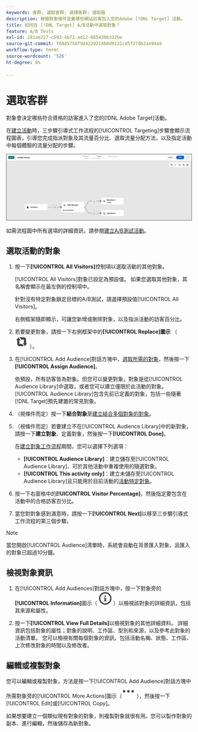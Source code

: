 ```yaml
---
keywords: 客群; 選取客群; 選擇客群; 選取器
description: 根據對象條件定義哪些網站訪客加入您的Adobe [!DNL Target] 活動。
title: 如何在 [!DNL Target] A/B活動中選取對象？
feature: A/B Tests
exl-id: 281ae227-c593-4b71-ad12-865430b332be
source-git-commit: f6845756f9d4220214b0d9131cd5f27db2ae94a9
workflow-type: tm+mt
source-wordcount: '526'
ht-degree: 8%

---
```


# 選取客群

對象會決定哪些符合資格的訪客進入了您的[!DNL Adobe Target]活動。

在[建立活動](/help/main/c-activities/t-test-ab/t-test-create-ab/test-create-ab.md)時，三步驟引導式工作流程的[!UICONTROL Targeting]步驟會顯示流程圖表，引導您完成指派對象及其流量百分比、選取流量分配方法，以及指定活動中每個體驗的流量分配的步驟。

![A/B 測試鎖定目標步驟](/help/main/c-activities/t-test-ab/t-test-create-ab/assets/ab_flow-new-ui.png)

如需流程圖中所有選項的詳細資訊，請參閱[建立A/B測試活動](/help/main/c-activities/t-test-ab/t-test-create-ab/test-create-ab.md)。

## 選取活動的對象

1. 按一下&#x200B;**[!UICONTROL All Visitors]**&#x200B;控制項以選取活動的其他對象。

   [!UICONTROL All Visitors]對象已設定為預設值。 如果您選取其他對象，其名稱會顯示在最左側的控制項中。

   針對沒有特定對象鎖定目標的A/B測試，請選擇預設值[!UICONTROL All Visitors]。

   右側框架隨即顯示，可讓您新增或刪除對象，以及指派活動的訪客百分比。

1. 若要變更對象，請按一下右側框架中的&#x200B;**[!UICONTROL Replace]圖示** （ ![取代圖示](/help/main/assets/icons/Retweet.svg) ）。

1. 在[!UICONTROL Add Audience]對話方塊中，[選取所需的對象](/help/main/c-activities/t-test-ab/t-test-create-ab/ab-audience.md)，然後按一下&#x200B;**[!UICONTROL Assign Audience]**。

   依預設，所有訪客皆為對象。但您可以變更對象。對象是從[!UICONTROL Audience Library]中選取，或者您可以建立僅限於此活動的對象。 [!UICONTROL Audience Library]包含先前已定義的對象，包括一些隨著[!DNL Target]預先建置的常見對象。

1. （視條件而定）按一下&#x200B;**結合對象**&#x200B;至[建立結合多個對象的對象](/help/main/c-target/combining-multiple-audiences.md)。

1. （視條件而定）若要建立不在[!UICONTROL Audience Library]中的新對象，請按一下&#x200B;**建立對象**、定義對象，然後按一下&#x200B;**[!UICONTROL Done]**。

   在[建立對象工作流程](/help/main/c-target/c-audiences/audiences.md)期間，您可以選擇下列選項：

   * **[!UICONTROL Audience Library]**：建立儲存至[!UICONTROL Audience Library]、可於其他活動中重複使用的隨選對象。
   * **[!UICONTROL This activity only]**：建立未儲存至[!UICONTROL Audience Library]且只能用於目前活動的[活動特定對象](/help/main/c-target/creating-activity-only-audience.md)。

1. 按一下右窗格中的&#x200B;**[!UICONTROL Visitor Percentage]**，然後指定要包含在活動中的合格訪客百分比。

1. 當您對對象感到滿意時，請按一下&#x200B;**[!UICONTROL Next]**&#x200B;以移至三步驟引導式工作流程的第三個步驟。

>[!NOTE]
>
>當您開啟[!UICONTROL Audience]清單時，系統會自動在背景匯入對象，且匯入的對象已超過10分鐘。

## 檢視對象資訊

1. 在[!UICONTROL Add Audiences]對話方塊中，按一下對象旁的&#x200B;**[!UICONTROL Information]**&#x200B;圖示（ ![資訊圖示](/help/main/assets/icons/InfoOutline.svg) ）以檢視該對象的詳細資訊，包括其來源和屬性。

1. 按一下&#x200B;**[!UICONTROL View Full Details]**&#x200B;以檢視對象的其他詳細資料。 詳細資訊包括對象的屬性；對象的說明、工作區、型別和來源，以及參考此對象的活動清單。 您可以檢視有關每個對象的資訊，包括活動名稱、狀態、工作區、上次修改對象的時間以及修改者。

## 編輯或複製對象

您可以編輯或複製對象，方法是按一下[!UICONTROL Add Audience]對話方塊中所需對象旁的[!UICONTROL More Actions]圖示（![更多動作圖示](/help/main/assets/icons/More.svg) ），然後按一下[!UICONTROL Edit]或[!UICONTROL Copy]。

如果想要建立一個類似現有對象的對象，則複製對象就很有用。您可以製作對象的副本、進行編輯，然後儲存為新對象。
